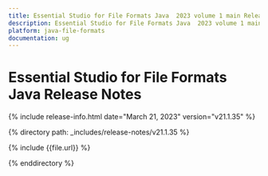 ```yaml
---
title: Essential Studio for File Formats Java  2023 volume 1 main Release Release Notes  
description: Essential Studio for File Formats Java  2023 volume 1 main Release Release Notes  
platform: java-file-formats
documentation: ug
---
```


# Essential Studio for File Formats Java Release Notes  

{% include release-info.html date="March 21, 2023"   version="v21.1.35" %} 

{% directory path: _includes/release-notes/v21.1.35 %}

{% include {{file.url}} %}

{% enddirectory %}

